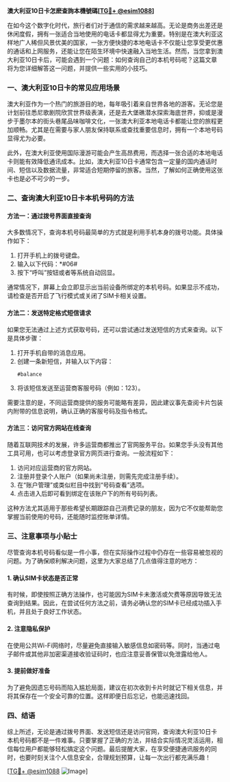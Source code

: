 **澳大利亚10日卡怎麽查詢本機號碼[[TG💪+ @esim1088](https://t.me/s/esim1088)]**

在如今这个数字化时代，旅行者们对于通信的需求越来越高。无论是商务出差还是休闲度假，拥有一张适合当地使用的电话卡都显得尤为重要。特别是在澳大利亚这样地广人稀但风景优美的国家，一张方便快捷的本地电话卡不仅能让您享受更优惠的通话和上网服务，还能让您在陌生环境中快速融入当地生活。然而，当您拿到澳大利亚10日卡后，可能会遇到一个问题：如何查询自己的本机号码呢？这篇文章将为您详细解答这一问题，并提供一些实用的小技巧。

### 一、澳大利亚10日卡的常见应用场景

澳大利亚作为一个热门的旅游目的地，每年吸引着来自世界各地的游客。无论您是计划前往悉尼歌剧院欣赏世界级表演，还是去大堡礁潜水探索海底世界，抑或是漫步于墨尔本的街头巷尾品味咖啡文化，一张澳大利亚本地电话卡都能让您的旅程更加顺畅。尤其是在需要与家人朋友保持联系或查找重要信息时，拥有一个本地号码显得尤为必要。

此外，在澳大利亚使用国际漫游可能会产生高昂费用，而选择一张合适的本地电话卡则能有效降低通讯成本。比如，澳大利亚10日卡通常包含一定量的国内通话时间、短信以及数据流量，非常适合短期停留的旅客。当然，了解如何正确使用这张卡也是必不可少的一步。

### 二、查询澳大利亚10日卡本机号码的方法

#### 方法一：通过拨号界面直接查询
大多数情况下，查询本机号码最简单的方式就是利用手机本身的拨号功能。具体操作如下：
1. 打开手机上的拨号键盘。
2. 输入以下代码：*#06#
3. 按下“呼叫”按钮或者等系统自动回显。

通常情况下，屏幕上会立即显示出当前设备所绑定的本机号码。如果显示不成功，请检查是否开启了飞行模式或关闭了SIM卡相关设置。

#### 方法二：发送特定格式短信请求
如果您无法通过上述方式获取号码，还可以尝试通过发送短信的方式来查询。以下是具体步骤：
1. 打开手机自带的消息应用。
2. 创建一条新短信，并输入以下内容：
   ```
   #balance
   ```
3. 将该短信发送至运营商客服号码（例如：123）。

需要注意的是，不同运营商提供的服务可能略有差异，因此建议事先查阅卡片包装内附带的信息说明，确认正确的客服号码及指令格式。

#### 方法三：访问官方网站在线查询
随着互联网技术的发展，许多运营商都推出了官网服务平台。如果您手头没有其他工具可用，也可以考虑登录官方网页进行查询。一般流程如下：
1. 访问对应运营商的官方网站。
2. 注册并登录个人账户（如果尚未注册，则需先完成注册手续）。
3. 在“账户管理”或类似栏目中找到“号码查看”选项。
4. 点击进入后即可看到绑定在该账户下的所有号码列表。

这种方法尤其适用于那些希望长期跟踪自己消费记录的朋友，因为它不仅能帮助您掌握当前使用的号码，还能随时监控账单详情。

### 三、注意事项与小贴士

尽管查询本机号码看似是一件小事，但在实际操作过程中仍存在一些容易被忽视的问题。为了确保顺利解决问题，这里为大家总结了几点值得注意的地方：

#### 1. 确认SIM卡状态是否正常
有时候，即使按照正确方法操作，也可能因为SIM卡未激活或欠费等原因导致无法查询到结果。因此，在尝试任何方法之前，请务必确认您的SIM卡已经成功插入手机，并且处于良好工作状态。

#### 2. 注意隐私保护
在使用公共Wi-Fi网络时，尽量避免直接输入敏感信息如密码等。同时，当通过电子邮件或其他非加密渠道接收验证码时，也应注意妥善保管以免泄露给他人。

#### 3. 提前做好准备
为了避免因遗忘号码而陷入尴尬局面，建议在初次收到卡片时就记下相关信息，并将其保存在一个安全可靠的位置。这样即便日后忘记，也能迅速找回。

### 四、结语

综上所述，无论是通过拨号界面、发送短信还是访问官网，查询澳大利亚10日卡本机号码都不是一件难事。只要掌握了正确的方法，并结合实际情况灵活运用，相信每位用户都能够轻松搞定这个问题。最后提醒大家，在享受便捷通讯服务的同时，也要时刻关注个人信息安全，合理规划预算，让每一次出行都充满乐趣！

[[TG💪+ @esim1088](https://t.me/s/esim1088) ![Image](https://i.postimg.cc/4NQfJmqS/Snipaste-2025-05-13-00-14-12.png)]